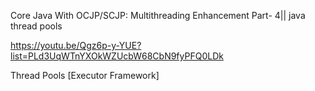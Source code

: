 Core Java With OCJP/SCJP: Multithreading Enhancement Part- 4|| java thread pools

https://youtu.be/Qgz6p-y-YUE?list=PLd3UqWTnYXOkWZUcbW68CbN9fyPFQ0LDk

Thread Pools [Executor Framework]